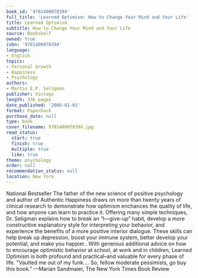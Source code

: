 ```yaml
---
book_id: '9781400078394'
full_title: 'Learned Optimism: How to Change Your Mind and Your Life'
title: Learned Optimism
subtitle: How to Change Your Mind and Your Life
source: Bookshelf
owned: true
isbn: '9781400078394'
language:
- English
topics:
- Personal Growth
- Happiness
- Psychology
authors:
- Martin E.P. Seligman
publisher: Vintage
length: 336 pages
date_published: '2006-01-03'
format: Paperback
purchase_date: null
type: book
cover_filename: 9781400078394.jpg
read_status:
  start: true
  finish: true
  multiple: true
  like: true
theme: psychology
order: null
recommendation_status: null
location: New York
---
```

National Bestseller
The father of the new science of positive psychology and author of Authentic Happiness draws on more than twenty years of clinical research to demonstrate how optimism enchances the quality of life, and how anyone can learn to practice it. Offering many simple techniques, Dr. Seligman explains how to break an “I—give-up” habit, develop a more constructive explanatory style for interpreting your behavior, and experience the benefits of a more positive interior dialogue. These skills can help break up depression, boost your immune system, better develop your potential, and make you happier..
With generous additional advice on how to encourage optimistic behavior at school, at work and in children, Learned Optimism is both profound and practical–and valuable for every phase of life.
"Vaulted me out of my funk.... So, fellow moderate pessimists, go buy this book." —Marian Sandmaier, The New York Times Book Review

